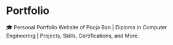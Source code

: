 # Portfolio
🎓 Personal Portfolio Website of Pooja Ban | Diploma in Computer Engineering | Projects, Skills, Certifications, and More.
